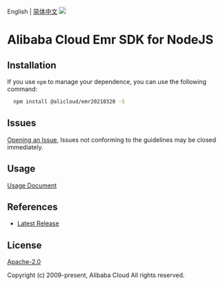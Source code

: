 English | [简体中文](README-CN.md)
![](https://aliyunsdk-pages.alicdn.com/icons/AlibabaCloud.svg)

# Alibaba Cloud Emr SDK for NodeJS

## Installation
If you use `npm` to manage your dependence, you can use the following command:

```sh
  npm install @alicloud/emr20210320 -S
```

## Issues
[Opening an Issue](https://github.com/aliyun/alibabacloud-typescript-sdk/issues/new), Issues not conforming to the guidelines may be closed immediately.

## Usage
[Usage Document](https://github.com/aliyun/alibabacloud-typescript-sdk/blob/master/docs/Usage-EN.md#quick-examples)

## References
* [Latest Release](https://github.com/aliyun/alibabacloud-typescript-sdk/)

## License
[Apache-2.0](http://www.apache.org/licenses/LICENSE-2.0)

Copyright (c) 2009-present, Alibaba Cloud All rights reserved.
